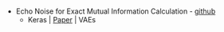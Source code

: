 # 

* Echo Noise for Exact Mutual Information Calculation - [github](https://github.com/brekelma/echo)
  * Keras | [Paper](https://arxiv.org/abs/1904.07199) | VAEs
